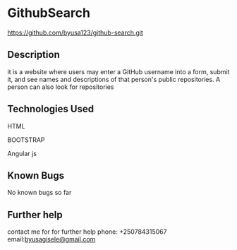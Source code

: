 # GithubSearch
https://github.com/byusa123/github-search.git

## Description
it is  a website where users may enter a GitHub username into a form, submit it, and see names and descriptions of that person's public repositories. A person can also look for repositories


## Technologies Used
HTML

BOOTSTRAP

Angular js


## Known Bugs

No known bugs so far



## Further help

contact me for for further help
 phone: +250784315067
 email:byusagisele@gmail.com
